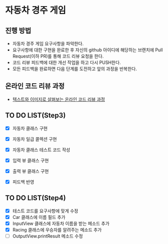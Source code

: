 # 자동차 경주 게임
## 진행 방법
* 자동차 경주 게임 요구사항을 파악한다.
* 요구사항에 대한 구현을 완료한 후 자신의 github 아이디에 해당하는 브랜치에 Pull Request(이하 PR)를 통해 코드 리뷰 요청을 한다.
* 코드 리뷰 피드백에 대한 개선 작업을 하고 다시 PUSH한다.
* 모든 피드백을 완료하면 다음 단계를 도전하고 앞의 과정을 반복한다.

## 온라인 코드 리뷰 과정
* [텍스트와 이미지로 살펴보는 온라인 코드 리뷰 과정](https://github.com/next-step/nextstep-docs/tree/master/codereview)

## TO DO LIST(Step3)
- [x] 자동차 클래스 구현
- [x] 자동차 일급 콜렉션 구현
- [x] 자동차 클래스 테스트 코드 작성
- [x] 입력 뷰 클래스 구현
- [x] 출력 뷰 클래스 구현

- [x] 피드백 반영

## TO DO LIST(Step4)
- [x] 테스트 코드를 요구사항에 맞게 수정
- [x] Car 클래스에 이름 필드 추가
- [x] InputView 클래스에 자동차 이름을 받는 메소드 추가
- [x] Racing 클래스에 우승자를 알려주는 메소드 추가
- [ ] OutputView.printResult 메소드 수정